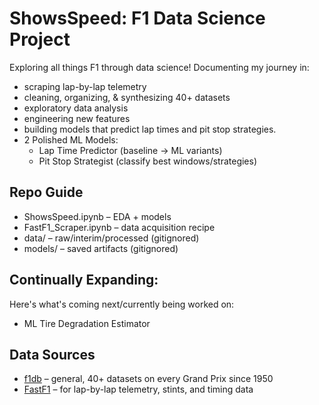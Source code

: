 # ShowsSpeed: F1 Data Science Project
Exploring all things F1 through data science! Documenting my journey in:
- scraping lap-by-lap telemetry
- cleaning, organizing, & synthesizing 40+ datasets
- exploratory data analysis
- engineering new features
- building models that predict lap times and pit stop strategies.
- 2 Polished ML Models:
  - Lap Time Predictor (baseline → ML variants)
  - Pit Stop Strategist (classify best windows/strategies)

## Repo Guide
- ShowsSpeed.ipynb – EDA + models
- FastF1_Scraper.ipynb – data acquisition recipe
- data/ – raw/interim/processed (gitignored)
- models/ – saved artifacts (gitignored)

## Continually Expanding:
Here's what's coming next/currently being worked on:
- ML Tire Degradation Estimator

## Data Sources
- [f1db](https://github.com/f1db/f1db) – general, 40+ datasets on every Grand Prix since 1950
- [FastF1](https://theoehrly.github.io/Fast-F1/) – for lap-by-lap telemetry, stints, and timing data  
